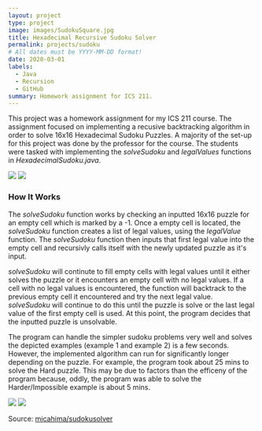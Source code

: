 ```yaml
---
layout: project
type: project
image: images/SudokuSquare.jpg
title: Hexadecimal Recursive Sudoku Solver
permalink: projects/sudoku
# All dates must be YYYY-MM-DD format!
date: 2020-03-01
labels:
  - Java
  - Recursion
  - GitHub
summary: Homework assignment for ICS 211.
---
```


This project was a homework assignment for my ICS 211 course. The assignment focused on implementing a recusive backtracking algorithm in order to solve 16x16 Hexadecimal Sudoku Puzzles. A majority of the set-up for this project was done by the professor for the course. The students were tasked with implementing the *solveSudoku* and *legalValues* functions in *HexadecimalSudoku.java*. 

<img class="ui medium left floated rounded image" src="../images/Sudoku_Ex1.jpg"> <img class="ui medium floated right rounded image" src="../images/Sudoku_Ex2.jpg">

### How It Works
The *solveSudoku* function works by checking an inputted 16x16 puzzle for an empty cell which is marked by a -1. Once a empty cell is located, the *solveSudoku* function creates a list of legal values, using the *legalValue* function. The *solveSudoku* function then inputs that first legal value into the empty cell and recursivly calls itself with the newly updated puzzle as it's input.

*solveSudoku* will continute to fill empty cells with legal values until it either solves the puzzle or it encounters an empty cell with no legal values. If a cell with no legal values is encountered, the function will backtrack to the previous empty cell it encountered and try the next legal value. *solveSudoku* will continue to do this until the puzzle is solve or the last legal value of the first empty cell is used. At this point, the program decides that the inputted puzzle is unsolvable.

The program can handle the simpler sudoku problems very well and solves the depicted examples (example 1 and example 2) is a few seconds. However, the implemented algorithm can run for significantly longer depending on the puzzle. For example, the program took about 25 mins to solve the Hard puzzle. This may be due to factors than the efficeny of the program because, oddly, the program was able to solve the Harder/Impossible example is about 5 mins.

<img class="ui medium left floated rounded image" src="../images/Sudoku_Ex3.jpg"> <img class="ui medium right floated rounded image" src="../images/Sudoku_Ex4.jpg">

Source: <a href="https://github.com/micahima/sudokusolver"><i class="large github icon "></i>micahima/sudokusolver</a>

